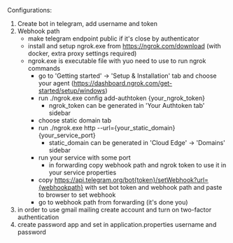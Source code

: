 Configurations:

1. Create bot in telegram, add username and token
2. Webhook path
   - make telegram endpoint public if it's close by authenticator
   - install and setup ngrok.exe from https://ngrok.com/download (with docker, extra proxy settings required)
   - ngrok.exe is executable file with yuo need to use to run ngrok commands
     - go to 'Getting started' -> 'Setup & Installation' tab and choose your agent (https://dashboard.ngrok.com/get-started/setup/windows)
     - run ./ngrok.exe config add-authtoken {your_ngrok_token}
       - ngrok_token can be generated in 'Your Authtoken tab' sidebar
     - choose static domain tab 
     - run ./ngrok.exe http --url={your_static_domain} {your_service_port}
       - static_domain can be generated in 'Cloud Edge' -> 'Domains' sidebar
     - run your service with some port
       - in forwarding copy webhook path and ngrok token to use it in your service properties
     - copy https://api.telegram.org/bot{token}/setWebhook?url={webhookpath} with set bot token and webhook path and paste to browser to set webhook
     - go to webhook path from forwarding (it's done you)
3. in order to use gmail mailing create account and turn on two-factor authentication
4. create password app and set in application.properties username and password 